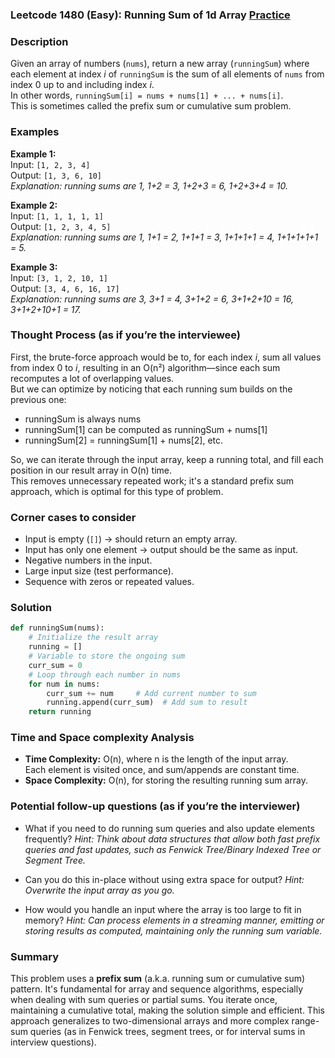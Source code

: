 ### Leetcode 1480 (Easy): Running Sum of 1d Array [Practice](https://leetcode.com/problems/running-sum-of-1d-array)

### Description  
Given an array of numbers (`nums`), return a new array (`runningSum`) where each element at index *i* of `runningSum` is the sum of all elements of `nums` from index 0 up to and including index *i*.  
In other words, `runningSum[i] = nums + nums[1] + ... + nums[i]`.  
This is sometimes called the prefix sum or cumulative sum problem.

### Examples  

**Example 1:**  
Input: `[1, 2, 3, 4]`  
Output: `[1, 3, 6, 10]`  
*Explanation: running sums are 1, 1+2 = 3, 1+2+3 = 6, 1+2+3+4 = 10.*

**Example 2:**  
Input: `[1, 1, 1, 1, 1]`  
Output: `[1, 2, 3, 4, 5]`  
*Explanation: running sums are 1, 1+1 = 2, 1+1+1 = 3, 1+1+1+1 = 4, 1+1+1+1+1 = 5.*

**Example 3:**  
Input: `[3, 1, 2, 10, 1]`  
Output: `[3, 4, 6, 16, 17]`  
*Explanation: running sums are 3, 3+1 = 4, 3+1+2 = 6, 3+1+2+10 = 16, 3+1+2+10+1 = 17.*

### Thought Process (as if you’re the interviewee)  
First, the brute-force approach would be to, for each index *i*, sum all values from index 0 to *i*, resulting in an O(n²) algorithm—since each sum recomputes a lot of overlapping values.  
But we can optimize by noticing that each running sum builds on the previous one:  
- runningSum is always nums  
- runningSum[1] can be computed as runningSum + nums[1]  
- runningSum[2] = runningSum[1] + nums[2], etc.  

So, we can iterate through the input array, keep a running total, and fill each position in our result array in O(n) time.  
This removes unnecessary repeated work; it's a standard prefix sum approach, which is optimal for this type of problem.

### Corner cases to consider  
- Input is empty (`[]`) → should return an empty array.
- Input has only one element → output should be the same as input.
- Negative numbers in the input.
- Large input size (test performance).
- Sequence with zeros or repeated values.

### Solution

```python
def runningSum(nums):
    # Initialize the result array
    running = []
    # Variable to store the ongoing sum
    curr_sum = 0
    # Loop through each number in nums
    for num in nums:
        curr_sum += num     # Add current number to sum
        running.append(curr_sum)  # Add sum to result
    return running
```

### Time and Space complexity Analysis  

- **Time Complexity:** O(n), where n is the length of the input array.  
  Each element is visited once, and sum/appends are constant time.
- **Space Complexity:** O(n), for storing the resulting running sum array.

### Potential follow-up questions (as if you’re the interviewer)  

- What if you need to do running sum queries and also update elements frequently?
  *Hint: Think about data structures that allow both fast prefix queries and fast updates, such as Fenwick Tree/Binary Indexed Tree or Segment Tree.*

- Can you do this in-place without using extra space for output?
  *Hint: Overwrite the input array as you go.*

- How would you handle an input where the array is too large to fit in memory?
  *Hint: Can process elements in a streaming manner, emitting or storing results as computed, maintaining only the running sum variable.*

### Summary
This problem uses a **prefix sum** (a.k.a. running sum or cumulative sum) pattern. It's fundamental for array and sequence algorithms, especially when dealing with sum queries or partial sums. You iterate once, maintaining a cumulative total, making the solution simple and efficient. This approach generalizes to two-dimensional arrays and more complex range-sum queries (as in Fenwick trees, segment trees, or for interval sums in interview questions).